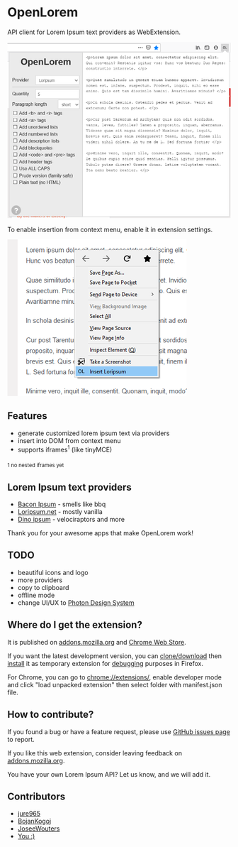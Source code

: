 # OpenLorem

API client for Lorem Ipsum text providers as WebExtension.

![popup](assets/openlorem_popup.png)

To enable insertion from context menu, enable it in extension settings.

![context_menu](assets/openlorem_contextmenu.png)

## Features

* generate customized lorem ipsum text via providers
* insert into DOM from context menu
* supports iframes<sup>1</sup> (like tinyMCE)

<sub>1 no nested iframes yet</sub>

## Lorem Ipsum text providers

- [Bacon Ipsum](https://baconipsum.com/json-api/) - smells like bbq
- [Loripsum.net](https://loripsum.net/) - mostly vanilla
- [Dino ipsum](https://dinoipsum.com/) - velociraptors and more

Thank you for your awesome apps that make OpenLorem work!

## TODO

- beautiful icons and logo
- more providers
- copy to clipboard
- offline mode
- change UI/UX to [Photon Design System](http://design.firefox.com/photon/welcome.html) 

## Where do I get the extension?

It is published on [addons.mozilla.org](https://addons.mozilla.org/firefox/addon/openlorem)
and [Chrome Web Store](https://chrome.google.com/webstore/detail/openlorem/dlellbpcbpmgkjkalnjiomdapjgammfl).

If you want the latest development version, you can [clone/download](https://github.com/jure965/OpenLorem)
then [install](https://developer.mozilla.org/en-US/Add-ons/WebExtensions/Temporary_Installation_in_Firefox)
it as temporary extension for [debugging](https://developer.mozilla.org/en-US/Add-ons/WebExtensions/Debugging)
purposes in Firefox.

For Chrome, you can go to [chrome://extensions/](chrome://extensions/),
enable developer mode and click "load unpacked extension" then select folder
with manifest.json file.

## How to contribute? 

If you found a bug or have a feature request, please use [GitHub issues page](https://github.com/jure965/OpenLorem/issues)
to report.

If you like this web extension, consider leaving feedback on [addons.mozilla.org](https://addons.mozilla.org/firefox/addon/openlorem).

You have your own Lorem Ipsum API? Let us know, and we will add it.

## Contributors

* [jure965](https://github.com/jure965/)
* [BojanKogoj](https://github.com/BojanKogoj/)
* [JoseeWouters](https://github.com/JoseeWouters)
* [You :)](https://github.com/jure965/OpenLorem/issues)
